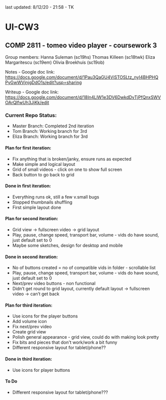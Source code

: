 last updated: 8/12/20 - 21:58 - TK
# UI-CW3

## COMP 2811 - tomeo video player - coursework 3

Group members:
Hanna Suleman (sc19hs)
Thomas Killeen (sc18twk)
Eliza Margaritescu (sc19em)
Olivia Broekhuis (sc19ob)


Notes - Google doc link: https://docs.google.com/document/d/1Pau3QaGU4ViSTOSLtz_nyI4BHPHQPyGwWVjnjgDdO1s/edit?usp=sharing

Writeup - Google doc link: https://docs.google.com/document/d/18In4LlW1e3DV6DwkdDvTjPfQnxSWVOArQIfwUh3JjKk/edit

### Current Repo Status:
- Master Branch: Completed 2nd iteration
- Tom Branch: Working branch for 3rd
- Eliza Branch: Working branch for 3rd

#### Plan for first iteration:
- Fix anything that is broken/janky, ensure runs as expected
- Make simple and logical layout
- Grid of small videos - click on one to show full screen
- Back button to go back to grid

#### Done in first iteration:
- Everything runs ok, still a few v.small bugs
- Stopped thumbnails shuffling
- First simple layout done

#### Plan for second iteration: 
- Grid view -> fullscreen video -> grid layout
- Play, pause, change speed, transport bar, volume - vids do have sound, just default set to 0
- Maybe some sketches, design for desktop and mobile

#### Done in second iteration:
- No of buttons created = no of compatible vids in folder - scrollable list
- Play, pause, change speed, transport bar, volume - vids do have sound, just default set to 0
- Next/prev video buttons - non functional
- Didn’t get round to grid layout, currently default layout -> fullscreen video -> can’t get back

#### Plan for third iteration: 
- Use icons for the player buttons
- Add volume icon
- Fix next/prev video
- Create grid view
- Polish general appearance - grid view, could do with making look pretty
- Fix bits and pieces that don't work/work a bit funny
- Different responsive layout for tablet/phone??

#### Done in third iteration: 
- Use icons for player buttons



#### To Do
- Different responsive layout for tablet/phone???
